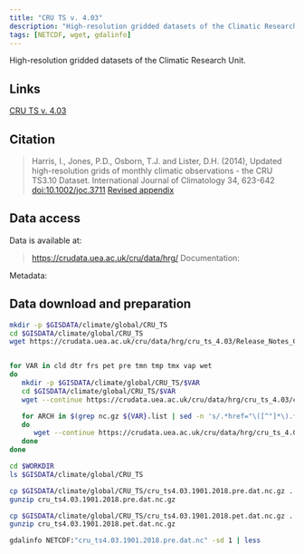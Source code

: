 ```yaml
---
title: "CRU TS v. 4.03"
description: "High-resolution gridded datasets of the Climatic Research Unit."
tags: [NETCDF, wget, gdalinfo]
---
```


High-resolution gridded datasets of the Climatic Research Unit.

## Links

[CRU TS v. 4.03](https://crudata.uea.ac.uk/cru/data/hrg/)

## Citation

> Harris, I., Jones, P.D., Osborn, T.J. and Lister, D.H. (2014), Updated high-resolution grids of monthly climatic observations - the CRU TS3.10 Dataset. International Journal of Climatology 34, 623-642 [doi:10.1002/joc.3711](http://dx.doi.org/10.1002/joc.3711)
> [Revised appendix](https://crudata.uea.ac.uk/cru/data/hrg/Revised_Appendix_3_CLD.pdf)

## Data access

Data is available at:
> https://crudata.uea.ac.uk/cru/data/hrg/
Documentation:

Metadata:


## Data download and preparation

```sh
mkdir -p $GISDATA/climate/global/CRU_TS
cd $GISDATA/climate/global/CRU_TS
wget https://crudata.uea.ac.uk/cru/data/hrg/cru_ts_4.03/Release_Notes_CRU_TS4.03.txt


for VAR in cld dtr frs pet pre tmn tmp tmx vap wet
do
   mkdir -p $GISDATA/climate/global/CRU_TS/$VAR
   cd $GISDATA/climate/global/CRU_TS/$VAR
   wget --continue https://crudata.uea.ac.uk/cru/data/hrg/cru_ts_4.03/cruts.1905011326.v4.03/${VAR}/ -O ${VAR}.list

   for ARCH in $(grep nc.gz ${VAR}.list | sed -n 's/.*href="\([^"]*\).*/\1/p')
   do
      wget --continue https://crudata.uea.ac.uk/cru/data/hrg/cru_ts_4.03/cruts.1905011326.v4.03/${VAR}/${ARCH}
   done
done

```




```sh
cd $WORKDIR
ls $GISDATA/climate/global/CRU_TS

cp $GISDATA/climate/global/CRU_TS/cru_ts4.03.1901.2018.pre.dat.nc.gz .
gunzip cru_ts4.03.1901.2018.pre.dat.nc.gz

cp $GISDATA/climate/global/CRU_TS/cru_ts4.03.1901.2018.pet.dat.nc.gz .
gunzip cru_ts4.03.1901.2018.pet.dat.nc.gz

gdalinfo NETCDF:"cru_ts4.03.1901.2018.pre.dat.nc" -sd 1 | less

```
